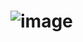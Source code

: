 # ![image](https://user-images.githubusercontent.com/85022962/135757842-b90fdbba-887a-414d-9353-6a9c4a9f4566.png)
